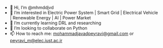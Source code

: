 - 👋 Hi, I’m @mhmddjvd
- 👀 I’m interested in Electric Power System | Smart Grid | Electrical Vehicle | Renewable Energy | AI | Power Market
- 🌱 I’m currently learning DRL and researching
- 💞️ I’m looking to collaborate on Python
- 📫 How to reach me: mohammadjavadpeyravi@gmail.com or peyravi_m@elec.iust.ac.ir


<!---
mhmddjvd/mhmddjvd is a ✨ special ✨ repository because its `README.md` (this file) appears on your GitHub profile.
You can click the Preview link to take a look at your changes.
--->
